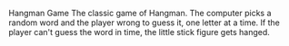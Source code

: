 Hangman Game
The classic game of Hangman. The computer picks a random word
and the player wrong to guess it, one letter at a time.  If the player
can't guess the word in time, the little stick figure gets hanged.
